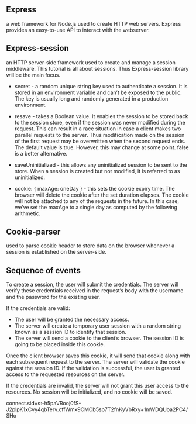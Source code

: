 ## Express
 a web framework for Node.js used to create HTTP web servers. Express provides an easy-to-use API to interact with the webserver.

## Express-session
an HTTP server-side framework used to create and manage a session middleware. This tutorial is all about sessions. Thus Express-session library will be the main focus.

* secret - a random unique string key used to authenticate a session. It is stored in an environment variable and can’t be exposed to the public. The key is usually long and randomly generated in a production environment.

* resave - takes a Boolean value. It enables the session to be stored back to the session store, even if the session was never modified during the request. This can result in a race situation in case a client makes two parallel requests to the server. Thus modification made on the session of the first request may be overwritten when the second request ends. The default value is true. However, this may change at some point. false is a better alternative.

* saveUninitialized - this allows any uninitialized session to be sent to the store. When a session is created but not modified, it is referred to as uninitialized.

* cookie: { maxAge: oneDay } - this sets the cookie expiry time. The browser will delete the cookie after the set duration elapses. The cookie will not be attached to any of the requests in the future. In this case, we’ve set the maxAge to a single day as computed by the following arithmetic.


## Cookie-parser
used to parse cookie header to store data on the browser whenever a session is established on the server-side.

## Sequence of events

To create a session, the user will submit the credentials. The server will verify these credentials received in the request’s body with the username and the password for the existing user.

If the credentials are valid:
* The user will be granted the necessary access.
* The server will create a temporary user session with a random string known as a session ID to identify that session.
* The server will send a cookie to the client’s browser. The session ID is going to be placed inside this cookie.

Once the client browser saves this cookie, it will send that cookie along with each subsequent request to the server. The server will validate the cookie against the session ID. If the validation is successful, the user is granted access to the requested resources on the server.

If the credentials are invalid, the server will not grant this user access to the resources. No session will be initialized, and no cookie will be saved.


connect.sid=s:-h5paVRooj0fS-J2plpK1xCvy4qbTerv.cffWmx9CMCb5sp7T2fnKyVbRxy+1mWDQUoa2PC4/SHo
